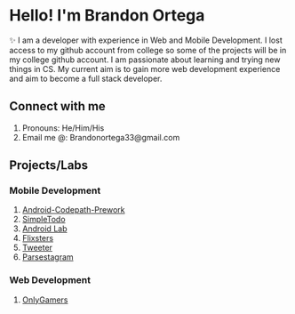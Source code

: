 <h1>Hello! I'm Brandon Ortega</h1>

<p>✨ I am a developer with experience in Web and Mobile Development. I lost access to my github account from college so some of the projects will be in my college github account. I am passionate about learning and trying new things in CS. 
My current aim is to gain more web development experience and aim to become a full stack developer.</p>

<h2>Connect with me</h2>

<ol>
  <li>Pronouns: He/Him/His</li>
  <li>Email me @: Brandonortega33@gmail.com</li>
</ol>

<h2>Projects/Labs</h2>

<h3>Mobile Development</h3>
<ol>
  <li><a href="https://github.com/CakeZ31/Android-codepath-prework-">Android-Codepath-Prework</a></li>
  <li><a href="https://github.com/CakeZ31/SimpleTodo">SimpleTodo</a></li>
  <li><a href="https://github.com/CakeZ31/android_university_lab1">Android Lab</a></li>
  <li><a href="https://github.com/CakeZ31/Flixsters">Flixsters</a></li>
  <li><a href="https://github.com/CakeZ31/Tweeter">Tweeter</a></li>
  <li><a href="https://github.com/CakeZ31/Parsestagram">Parsestagram</a></li>
</ol>

<h3>Web Development</h3>
<ol>
  <li><a href="">OnlyGamers</a></li>
</ol>
<!---
Brand0n-Ortega31/Brand0n-Ortega31 is a ✨ special ✨ repository because its `README.md` (this file) appears on your GitHub profile.
You can click the Preview link to take a look at your changes.
--->
